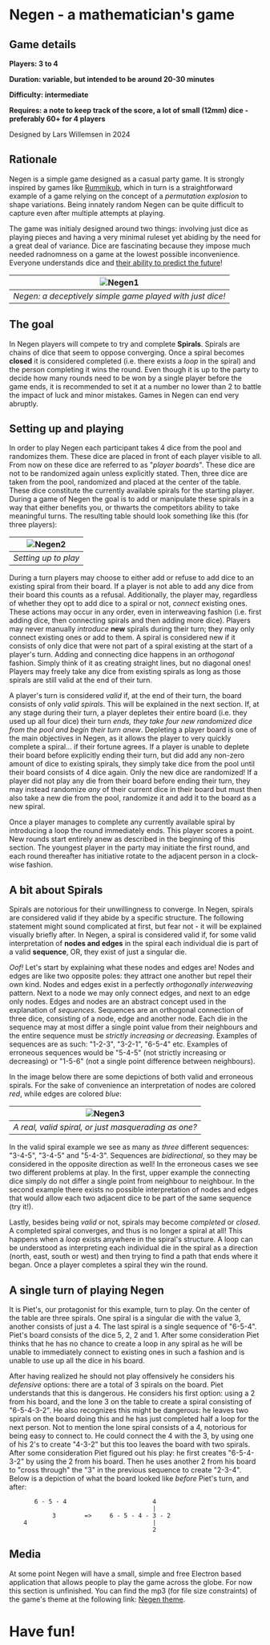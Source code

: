 
# Negen - a mathematician's game

## Game details
**Players: 3 to 4**

**Duration: variable, but intended to be around 20-30 minutes**

**Difficulty: intermediate**

**Requires: a note to keep track of the score, a lot of small (12mm) dice - preferably 60+ for 4 players**

Designed by Lars Willemsen in 2024

## Rationale

Negen is a simple game designed as a casual party game. It is strongly inspired by games like [Rummikub](https://en.wikipedia.org/wiki/Rummikub), which in turn is a straightforward example of a game relying on the concept of a *permutation explosion* to shape variations. Being innately random Negen can be quite difficult to capture even after multiple attempts at playing.

The game was initialy designed around two things: involving just dice as playing pieces and having a very minimal ruleset yet abiding by the need for a great deal of variance. Dice are fascinating because they impose much needed radnomness on a game at the lowest possible inconvenience. Everyone understands dice and [their ability to predict the future](https://www.britannica.com/topic/dice)!

| ![Negen1](content/creative/Negen/Negen.jpg) |
| :--: |
| *Negen: a deceptively simple game played with just dice!* |

## The goal

In Negen players will compete to try and complete **Spirals**. Spirals are chains of dice that seem to oppose converging. Once a spiral becomes **closed** it is considered completed (i.e. there exists a *loop* in the spiral) and the person completing it wins the round. Even though it is up to the party to decide how many rounds need to be won by a single player before the game ends, it is recommended to set it at a number no lower than 2 to battle the impact of luck and minor mistakes. Games in Negen can end very abruptly.

## Setting up and playing

In order to play Negen each participant takes 4 dice from the pool and randomizes them. These dice are placed in front of each player visible to all. From now on these dice are referred to as "*player boards*". These dice are not to be randomized again unless explicitly stated. Then, three dice are taken from the pool, randomized and placed at the center of the table. These dice constitute the currently available spirals for the starting player. During a game of Negen the goal is to add or manipulate these spirals in a way that either benefits you, or thwarts the competitors ability to take meaningful turns. The resulting table should look something like this (for three players):

| ![Negen2](content/creative/Negen/Setup.jpg) |
| :--: |
| *Setting up to play* |

During a turn players may choose to either add or refuse to add dice to an existing spiral from their board. If a player is not able to add any dice from their board this counts as a refusal. Additionally, the player may, regardless of whether they opt to add dice to a spiral or not, *connect* existing ones. These actions may occur in any order, even in interweaving fashion (i.e. first adding dice, then connecting spirals and then adding more dice). Players may never manually *introduce* **new** spirals during their turn; they may only connect existing ones or add to them. A spiral is considered new if it consists of only dice that were not part of a spiral existing at the start of a player's turn. Adding and connecting dice happens in an *orthogonal* fashion. Simply think of it as creating straight lines, but no diagonal ones! Players may freely take any dice from existing spirals as long as those spirals are still valid at the end of their turn.

A player's turn is considered *valid* if, at the end of their turn, the board consists of only *valid spirals*. This will be explained in the next section. If, at any stage during their turn, a player depletes their entire board (i.e. they used up all four dice) their turn *ends, they take four new randomized dice from the pool and begin their turn anew*. Depleting a player board is one of the main objectives in Negen, as it allows the player to very quickly complete a spiral... if their fortune agrees. If a player is unable to deplete their board before explicitly ending their turn, but did add any non-zero amount of dice to existing spirals, they simply take dice from the pool until their board consists of 4 dice again. Only the new dice are randomized! If a player did not play any die from their board before ending their turn, they may instead randomize *any* of their current dice in their board but must then also take a new die from the pool, randomize it and add it to the board as a new spiral.

Once a player manages to complete any currently available spiral by introducing a loop the round immediately ends. This player scores a point. New rounds start entirely anew as described in the beginning of this section. The youngest player in the party may initiate the first round, and each round thereafter has initiative rotate to the adjacent person in a clock-wise fashion.

## A bit about Spirals

Spirals are notorious for their unwillingness to converge. In Negen, spirals are considered valid if they abide by a specific structure. The following statement might sound complicated at first, but fear not - it will be explained visually briefly after. In Negen, a spiral is considered valid if, for some valid interpretation of **nodes and edges** in the spiral each individual die is part of a valid **sequence**, OR, they exist of just a singular die.

*Oof!* Let's start by explaining what these nodes and edges are! Nodes and edges are like two opposite poles: they attract one another but repel their own kind. Nodes and edges exist in a perfectly *orthogonally interweaving* pattern. Next to a node we may only connect edges, and next to an edge only nodes. Edges and nodes are an abstract concept used in the explanation of *sequences*. Sequences are an orthogonal connection of three dice, consisting of a node, edge and another node. Each die in the sequence may at most differ a single point value from their neighbours and the entire sequence must be *strictly increasing or decreasing*. Examples of sequences are as such: "1-2-3", "3-2-1", "6-5-4" etc. Examples of erroneous sequences would be "5-4-5" (not strictly increasing or decreasing) or "1-5-6" (not a single point difference between neighbours).

In the image below there are some depictions of both valid and erroneous spirals. For the sake of convenience an interpretation of nodes are colored *red*, while edges are colored *blue*:

| ![Negen3](content/creative/Negen/Spirals.jpg) |
| :--: |
| *A real, valid spiral, or just masquerading as one?* |

In the valid spiral example we see as many as *three* different sequences: "3-4-5", "3-4-5" and "5-4-3". Sequences are *bidirectional*, so they may be considered in the opposite direction as well! In the erroneous cases we see two different problems at play. In the first, upper example the connecting dice simply do not differ a single point from neighbour to neighbour. In the second example there exists no possible interpretation of nodes and edges that would allow each two adjacent dice to be part of the same sequence (try it!).

Lastly, besides being *valid* or not, spirals may become *completed* or *closed*. A completed spiral converges, and thus is no longer a spiral at all! This happens when a *loop* exists anywhere in the spiral's structure. A loop can be understood as interpreting each individual die in the spiral as a direction (north, east, south or west) and then trying to find a path that ends where it began. Once a player completes a spiral they win the round.

## A single turn of playing Negen

It is Piet's, our protagonist for this example, turn to play. On the center of the table are three spirals. One spiral is a singular die with the value 3, another consists of just a 4. The last spiral is a single sequence of "6-5-4". Piet's board consists of the dice 5, 2, 2 and 1. After some consideration Piet thinks that he has no chance to create a loop in any spiral as he will be unable to immediately connect to existing ones in such a fashion and is unable to use up all the dice in his board.

After having realized he should not play offensively he considers his *defensive* options: there are a total of 3 spirals on the board. Piet understands that this is dangerous. He considers his first option: using a 2 from his board, and the lone 3 on the table to create a spiral consisting of "6-5-4-3-2". He also recognizes this might be dangerous: he leaves two spirals on the board doing this and he has just completed half a loop for the next person. Not to mention the lone spiral consists of a 4, notorious for being easy to connect to. He could connect the 4 with the 3, by using one of his 2's to create "4-3-2" but this too leaves the board with two spirals. After some consideration Piet figured out his play: he first creates "6-5-4-3-2" by using the 2 from his board. Then he uses another 2 from his board to "cross through" the "3" in the previous sequence to create "2-3-4". Below is a depiction of what the board looked like *before* Piet's turn, and after:

```
       6 - 5 - 4                        4
                                        |
            3        =>     6 - 5 - 4 - 3 - 2
    4                                   |
                                        2
```

## Media

At some point Negen will have a small, simple and free Electron based application that allows people to play the game across the globe. For now this section is unfinished. You can find the mp3 (for file size constraints) of the game's theme at the following link: [Negen theme](content/creative/Negen/Negen_theme.mp3).

# Have fun!